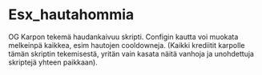 # Esx_hautahommia
OG Karpon tekemä haudankaivuu skripti. Configin kautta voi muokata melkeinpä kaikkea, esim hautojen cooldowneja. (Kaikki krediitit karpolle tämän skriptin tekemisestä, yritän vain kasata näitä vanhoja ja unohdettuja skriptejä yhteen paikkaan).
